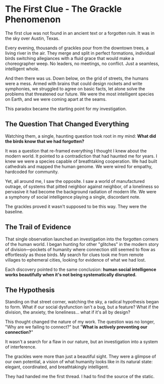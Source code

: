 # The First Clue - The Grackle Phenomenon

The first clue was not found in an ancient text or a forgotten ruin. It was in the sky over Austin, Texas.

Every evening, thousands of grackles pour from the downtown trees, a living river in the air. They merge and split in perfect formations, individual birds switching allegiances with a fluid grace that would make a choreographer weep. No leaders, no meetings, no conflict. Just a seamless, intelligent whole.

And then there was us. Down below, on the grid of streets, the humans were a mess. Armed with brains that could design rockets and write symphonies, we struggled to agree on basic facts, let alone solve the problems that threatened our future. We were the most intelligent species on Earth, and we were coming apart at the seams.

This paradox became the starting point for my investigation.

## The Question That Changed Everything

Watching them, a single, haunting question took root in my mind: **What did the birds know that we had forgotten?**

It was a question that re-framed everything I thought I knew about the modern world. It pointed to a contradiction that had haunted me for years. I knew we were a species capable of breathtaking cooperation. We had built cathedrals and mapped the human genome. We were wired for empathy, hardcoded for community.

Yet, all around me, I saw the opposite. I saw a world of manufactured outrage, of systems that pitted neighbor against neighbor, of a loneliness so pervasive it had become the background radiation of modern life. We were a symphony of social intelligence playing a single, discordant note.

The grackles proved it wasn't supposed to be this way. They were the baseline.

## The Trail of Evidence

That single observation launched an investigation into the forgotten corners of the human world. I began hunting for other "glitches" in the modern story of division—pockets of humanity where connection still seemed to flow as effortlessly as those birds. My search for clues took me from remote villages to ephemeral cities, looking for evidence of what we had lost.

Each discovery pointed to the same conclusion: **human social intelligence works beautifully when it's not being systematically disrupted.**

## The Hypothesis

Standing on that street corner, watching the sky, a radical hypothesis began to form. What if our social dysfunction isn't a bug, but a feature? What if the division, the anxiety, the loneliness... what if it's all by design?

This thought changed the nature of my work. The question was no longer, "Why are we failing to connect?" but "**What is actively preventing our connection?**"

It wasn't a search for a flaw in our nature, but an investigation into a system of interference.

The grackles were more than just a beautiful sight. They were a glimpse of our own potential, a vision of what humanity looks like in its natural state: elegant, coordinated, and breathtakingly intelligent.

They had handed me the first thread. I had to find the source of the static.
